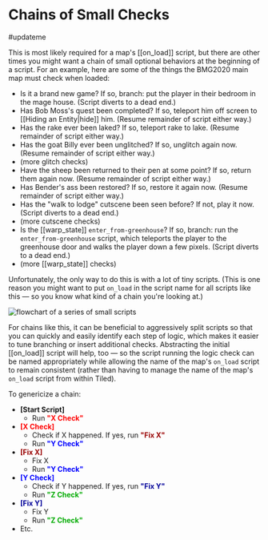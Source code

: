 # Chains of Small Checks

#updateme

This is most likely required for a map's [[on_load]] script, but there are other times you might want a chain of small optional behaviors at the beginning of a script. For an example, here are some of the things the BMG2020 main map must check when loaded:

- Is it a brand new game? If so, branch: put the player in their bedroom in the mage house. (Script diverts to a dead end.)
- Has Bob Moss's quest been completed? If so, teleport him off screen to [[Hiding an Entity|hide]] him. (Resume remainder of script either way.)
- Has the rake ever been laked? If so, teleport rake to lake. (Resume remainder of script either way.)
- Has the goat Billy ever been unglitched? If so, unglitch again now. (Resume remainder of script either way.)
- (more glitch checks)
- Have the sheep been returned to their pen at some point? If so, return them again now. (Resume remainder of script either way.)
- Has Bender's ass been restored? If so, restore it again now. (Resume remainder of script either way.)
- Has the "walk to lodge" cutscene been seen before? If not, play it now. (Script diverts to a dead end.)
- (more cutscene checks)
- Is the [[warp_state]] `enter_from-greenhouse`? If so, branch: run the `enter_from-greenhouse` script, which teleports the player to the greenhouse door and walks the player down a few pixels. (Script diverts to a dead end.)
- (more [[warp_state]] checks)

Unfortunately, the only way to do this is with a lot of tiny scripts. (This is one reason you might want to put `on_load` in the script name for all scripts like this — so you know what kind of a chain you're looking at.)

![flowchart of a series of small scripts](media/script-chain.png)

For chains like this, it can be beneficial to aggressively split scripts so that you can quickly and easily identify each step of logic, which makes it easier to tune branching or insert additional checks. Abstracting the initial [[on_load]] script will help, too — so the script running the logic check can be named appropriately while allowing the name of the map's `on_load` script to remain consistent (rather than having to manage the name of the map's `on_load` script from within Tiled).

To genericize a chain:

- **[Start Script]**
	- Run <span style="color: #f00;">**"X Check"**</span>
- <span style="color: #f00;">**[X Check]**</span>
	- Check if X happened. If yes, run <span style="color: #900">**"Fix X"**</span>
	- Run <span style="color: #00f;">**"Y Check"**</span>
- <span style="color: #900;">**[Fix X]**</span>
	- Fix X
	- Run <span style="color: #00f;">**"Y Check"**</span>
- <span style="color: #00f;">**[Y Check]**</span>
	- Check if Y happened. If yes, run <span style="color: #009;">**"Fix Y"**</span>
	- Run <span style="color: #0a0;">**"Z Check"**</span>
- <span style="color: #009;">**[Fix Y]**</span>
	- Fix Y
	- Run <span style="color: #0a0;">**"Z Check"**</span>
- Etc.